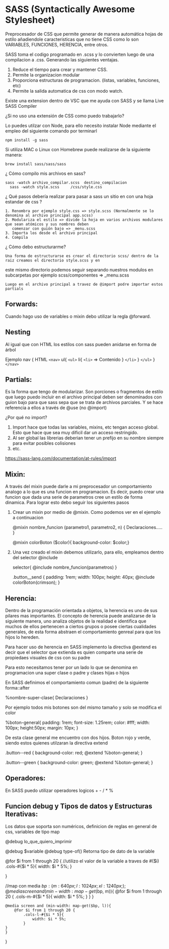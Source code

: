 # SASS (Syntactically Awesome Stylesheet)

  Preprocesador de CSS que permite generar de manera automática hojas de estilo añadiendole caracteristicas
  que no tiene CSS como lo son VARIABLES, FUNCIONES, HERENCIA, entre otros.

  SASS toma el codigo programado en .scss  y lo convierten luego de una compilacion a .css. Generando las siguientes
  ventajas.

1. Reduce el tiempo para crear y mantener CSS.
2. Permite la organizacion modular
3. Proporciona estructuras de programacion. (listas, variables, funciones, etc)
4. Permite la salida automatica de css con modo watch.

  Existe una extension dentro de VSC que me ayuda con SASS y se llama Live SASS Compiler

  ¿Si no uso una extensión de CSS como puedo trabajarlo?

  Lo puedes utilzar con Node, para ello necesito instalar Node mediante el empleo del siguiente comando por terminarl

    npm install -g sass

  Si utiliza MAC o Linux con Homebrew puede realizarse de la siguiente manera:

    brew install sass/sass/sass

  ¿ Cómo compilo mis archivos en sass?

    sass -watch archivo_compilar.scss  destino_compilacion
      sass -watch style.scss     /css/style.css

  ¿ Qué pasos debería realizar para pasar a sass un sitio en con una hoja estandar de css ?

    1. Renombra por ejemplo style.css => style.scss (Normalmente se lo denomina al archivo principal app.scss)
    2. Modulariza el estilo => divide la hoja en varios archivos modulares que sean atómicos y sus nombres deben
       comenzar con guión bajo => _menu.scss
    3. Importa los desde el archivo principal
    4. Compila

  ¿ Cómo debo estructurarme?

    Una forma de estructurarse es crear el directorio scss/ dentro de la raiz creamos el directorio style.scss y en
este mismo directorio podemos seguir separando nuestros modulos en subcarpetas por ejemplo
    scss/componentes  => _menu.scss

    Luego en el archivo principal a travez de @import podre importar estos partials

Forwards:
---------

Cuando hago uso de variables o mixin debo utilizar la regla @forward.

Nesting
-------

Al igual que con HTML los estilos con sass pueden anidarse en forma de árbol

Ejemplo
       nav {            HTML        `<nav>`
           ul{                          `<ul>`
               li{                         `<li>`
                        =>                   Contenido
               }                            `</li>`
           }                            `</ul>`
       }                            `</nav>`

Partials:
---------

Es la forma que tengo de modularizar. Son porciones o fragmentos de estilo que luego puedo incluir en el archivo principal
deben ser denominados con guion bajo para que sass sepa que se trata de archivos parciales. Y se hace referencia a ellos
a través de @use (no @import)

¿Por qué no import?

1. Import hace que todas las variables, mixins, etc tengan acceso global. Esto que hace que sea muy dificil dar un acceso
   restringido.
2. Al ser global las librerias deberian tener un prefijo en su nombre siempre para evitar posibles colisiones
3. etc.

https://sass-lang.com/documentation/at-rules/import

Mixin:
------

A través del mixin puede darle a mi preprocesador un comportamiento analogo a lo que es una funcion en programacion. Es decir,
puedo crear una funcion que dada una serie de parametros cree un estilo de forma dinamica. Para lograr esto debo seguir los
siguientes pasos

1. Crear un mixin por medio de @mixin. Como podemos ver en el ejemplo a continuacion

   @mixin  nombre_funcion (parametro1, parametro2, n) {
   Declaraciones.....
   }

   @mixin colorBoton ($color){
   background-color: $color;}
2. Una vez creado el mixin debemos utilizarlo, para ello, empleamos dentro del selector @include

   selector{
   @include nombre_funcion(parametros)
   }

   .button__send {
   padding: 1rem;
   width: 100px;
   height: 40px;
   @include colorBoton(crimson);
   }

Herencia:
---------

Dentro de la programación orientada a objetos, la herencia es uno de sus pilares mas importantes. El concepto de herencia
puede analizarse de la siguiente manera, uno analiza objetos de la realidad e identifica que muchos de ellos pertenecen
a ciertos grupos o posee ciertas cualidades generales, de esta forma abstraen el comportamiento genreal para que los hijos
lo hereden.

Para hacer uso de herencia en SASS implemento la directiva @extend es decir que el selector que extienda es quien comparte
una serie de propiedaes visuales de css con su padre

Para esto necesitamos tener por un lado lo que se denomina en programacion una super clase o padre y clases hijas o hijos

En SASS definimos el comportamiento comun (padre) de la siguiente forma::after

%nombre-super-clase{
    Declaraciones
}

Por ejemplo todos mis botones son del mismo tamaño y solo se modifica el color

%boton-general{
    padding: 1rem;
    font-size: 1.25rem;
    color: #fff;
    width: 100px;
    height:50px;
    margin: 10px;
}

De esta clase general me encuentro con dos hijos. Boton rojo y verde, siendo estos quienes utilzaran la directiva extend

.button--red {
    background-color: red;
    @extend %boton-general;
}

.button--green {
    background-color: green;
    @extend %boton-general;
}

Operadores:
-----------

En SASS puedo utilizar operadores logicos + - / * %

Funcion debug y Tipos de datos y Estructuras Iterativas:
--------------------------------------------------------

Los datos que soporta son numéricos, definicion de reglas en general de css, variables de tipo map

@debug  lo_que_quiero_imprimir

@debug  $variable
@debug  type-of()  Retorna tipo de dato de la variable

@for $i from 1 through 20 {
    //utilizo el valor de la variable a traves de #($i)
    .cols-#{$i * 5}{
        width: $i * 5%;
    }

}

//map con media
$bp: (
        m: 640px;
        l: 1024px;
        xl: 1240px;
    );
    @media screen and (min-width: map-get($bp, m)){
        @for $i from 1 through 20 {
            .cols-m-#{$i * 5}{
                width: $i * 5%;
            }
    }
    }

    @media screen and (min-width: map-get($bp, l)){
        @for $i from 1 through 20 {
            .cols-l-#{$i * 5}{
                width: $i * 5%;
            }
    }
    }

}
